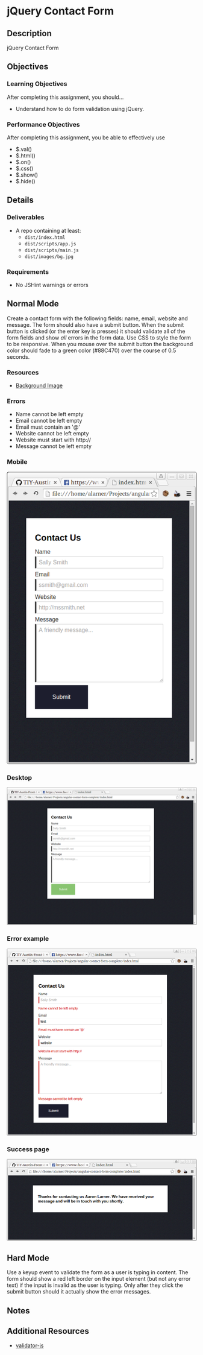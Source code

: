 # jQuery Contact Form

## Description
jQuery Contact Form


## Objectives

### Learning Objectives

After completing this assignment, you should…

* Understand how to do form validation using jQuery.


### Performance Objectives

After completing this assignment, you be able to effectively use

* $.val()
* $.html()
* $.on()
* $.css()
* $.show()
* $.hide()




## Details

### Deliverables

* A repo containing at least:
  * `dist/index.html`
  * `dist/scripts/app.js`
  * `dist/scripts/main.js`
  * `dist/images/bg.jpg`

### Requirements

* No JSHint warnings or errors


## Normal Mode
Create a contact form with the following fields: name, email, website and message. The form should also have a submit button. When the submit button is clicked (or the enter key is presses) it should validate all of the form fields and show *all* errors in the form data. Use CSS to style the form to be responsive. When you mouse over the submit button the background color should fade to a green color (#88C470) over the course of 0.5 seconds.

### Resources
* [Background Image](/bg.jpg)

### Errors
* Name cannot be left empty
* Email cannot be left empty
* Email must contain an '@'
* Website cannot be left empty
* Website must start with http://
* Message cannot be left empty

### Mobile
![Mobile](/mobile.png)
### Desktop
![Desktop](/desktop.png)
### Error example
![Error](/error.png)
### Success page
![Success](/success.png)

## Hard Mode
Use a keyup event to validate the form as a user is typing in content. The form should show a red left border on the input element (but not any error text) if the input is invalid as the user is typing. Only after they click the submit button should it actually show the error messages.


## Notes


## Additional Resources

* [validator-js](https://github.com/chriso/validator.js)